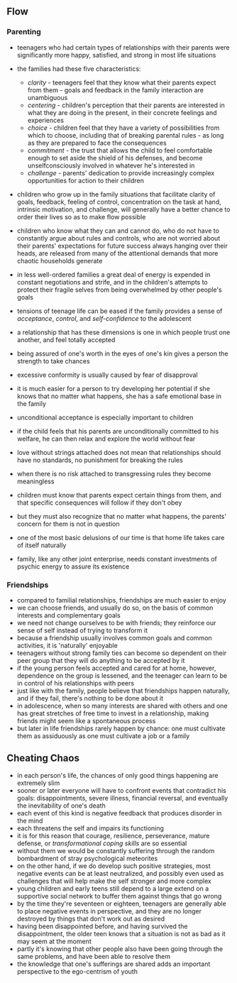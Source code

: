 ## Flow


### Parenting
- teenagers who had certain types of relationships with their parents were significantly more happy, satisfied, and strong in most life situations
- the families had these five characteristics:
  - *clarity* - teenagers feel that they know what their parents expect from them - goals and feedback in the family interaction are unambiguous
  - *centering* - children's perception that their parents are interested in what they are doing in the present, in their concrete feelings and experiences
  - *choice* - children feel that they have a variety of possibilities from which to choose, including that of breaking parental rules - as long as they are prepared to face the consequences
  - *commitment* - the trust that allows the child to feel comfortable enough to set aside the shield of his defenses, and become unselfconsciously involved in whatever he's interested in
  - *challenge* - parents' dedication to provide increasingly complex opportunities for action to their children
- children who grow up in the family situations that facilitate clarity of goals, feedback, feeling of control, concentration on the task at hand, intrinsic motivation, and challenge, will generally have a better chance to order their lives so as to make flow possible
- children who know what they can and cannot do, who do not have to constantly argue about rules and controls, who are not worried about their parents' expectations for future success always hanging over their heads, are released from many of the attentional demands that more chaotic households generate
- in less well-ordered families a great deal of energy is expended in constant negotiations and strife, and in the children's attempts to protect their fragile selves from being overwhelmed by other people's goals

- tensions of teenage life can be eased if the family provides a sense of *acceptance*, *control*, and *self-confidence* to the adolescent
- a relationship that has these dimensions is one in which people trust one another, and feel totally accepted
- being assured of one's worth in the eyes of one's kin gives a person the strength to take chances
- excessive conformity is usually caused by fear of disapproval
- it is much easier for a person to try developing her potential if she knows that no matter what happens, she has a safe emotional base in the family
- unconditional acceptance is especially important to children
- if the child feels that his parents are unconditionally committed to his welfare, he can then relax and explore the world without fear
- love without strings attached does not mean that relationships should have no standards, no punishment for breaking the rules
- when there is no risk attached to transgressing rules they become meaningless
- children must know that parents expect certain things from them, and that specific consequences will follow if they don't obey
- but they must also recognize that no matter what happens, the parents' concern for them is not in question
- one of the most basic delusions of our time is that home life takes care of itself naturally
- family, like any other joint enterprise, needs constant investments of psychic energy to assure its existence


### Friendships
- compared to familial relationships, friendships are much easier to enjoy
- we can choose friends, and usually do so, on the basis of common interests and complementary goals
- we need not change ourselves to be with friends; they reinforce our sense of self instead of trying to transform it
- because a friendship usually involves common goals and common activities, it is 'naturally' enjoyable
- teenagers without strong family ties can become so dependent on their peer group that they will do anything to be accepted by it
- if the young person feels accepted and cared for at home, however, dependence on the group is lessened, and the teenager can learn to be in control of his relationships with peers
- just like with the family, people believe that friendships happen naturally, and if they fail, there's nothing to be done about it
- in adolescence, when so many interests are shared with others and one has great stretches of free time to invest in a relationship, making friends might seem like a spontaneous process
- but later in life friendships rarely happen by chance: one must cultivate them as assiduously as one must cultivate a job or a family


## Cheating Chaos
- in each person's life, the chances of only good things happening are extremely slim
- sooner or later everyone will have to confront events that contradict his goals: disappointments, severe illness, financial reversal, and eventually the inevitability of one's death
- each event of this kind is negative feedback that produces disorder in the mind
- each threatens the self and impairs its functioning
- it is for this reason that courage, resilience, perseverance, mature defense, or *transformational coping skills* are so essential
- without them we would be constantly suffering through the random bombardment of stray psychological meteorites
- on the other hand, if we do develop such positive strategies, most negative events can be at least neutralized, and possibly even used as challenges that will help make the self stronger and more complex
- young children and early teens still depend to a large extend on a supportive social network to buffer them against things that go wrong
- by the time they're seventeen or eighteen, teenagers are generally able to place negative events in perspective, and they are no longer destroyed by things that don't work out as desired
- having been disappointed before, and having survived the disappointment, the older teen knows that a situation is not as bad as it may seem at the moment
- partly it's knowing that other people also have been going through the same problems, and have been able to resolve them
- the knowledge that one's sufferings are shared adds an important perspective to the ego-centrism of youth